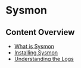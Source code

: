 # Sysmon

## Content Overview
- [What is Sysmon](What%20is%20Sysmon.md)
- [Installing Sysmon](Installing%20Sysmon.md)
- [Understanding the Logs](Understanding%20the%20Logs.md)
